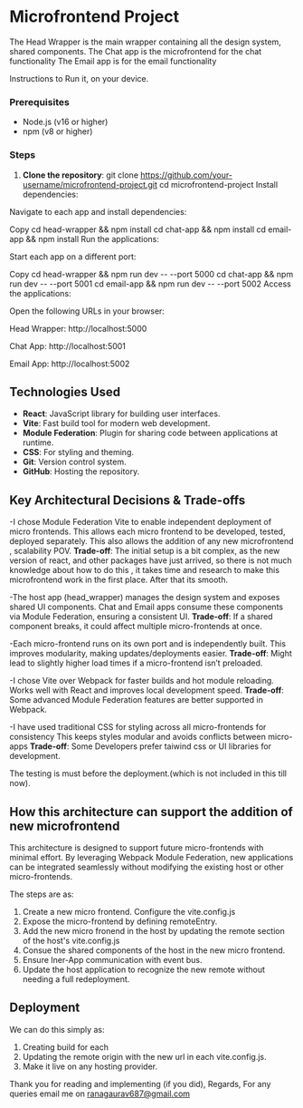 # Microfrontend Project

The Head Wrapper is the main wrapper containing all the design system, shared components.
The Chat app is the microfrontend for the chat functionality
The Email app is for the email functionality

Instructions to Run it, on your device.

### Prerequisites
- Node.js (v16 or higher)
- npm (v8 or higher)

### Steps
1. **Clone the repository**:
   git clone https://github.com/your-username/microfrontend-project.git
   cd microfrontend-project
Install dependencies:

Navigate to each app and install dependencies:

Copy
cd head-wrapper && npm install
cd chat-app && npm install
cd email-app && npm install
Run the applications:

Start each app on a different port:

Copy
cd head-wrapper && npm run dev -- --port 5000
cd chat-app && npm run dev -- --port 5001
cd email-app && npm run dev -- --port 5002
Access the applications:

Open the following URLs in your browser:

Head Wrapper: http://localhost:5000

Chat App: http://localhost:5001

Email App: http://localhost:5002


## Technologies Used

- **React**: JavaScript library for building user interfaces.
- **Vite**: Fast build tool for modern web development.
- **Module Federation**: Plugin for sharing code between applications at runtime.
- **CSS**: For styling and theming.
- **Git**: Version control system.
- **GitHub**: Hosting the repository.

## Key Architectural Decisions & Trade-offs

-I chose Module Federation Vite to enable independent deployment of micro frontends.
This allows each micro frontend to be developed, tested, deployed separately.
This also allows the addition of any new microfrontend , scalability POV.
**Trade-off**: The initial setup is a bit complex, as the new version of react, and other packages have just arrived, so there is not much knowledge about how to do this , it takes time and research to make this microfrontend work in the first place. After that its smooth.

-The host app (head_wrapper) manages the design system and exposes shared UI components.
Chat and Email apps consume these components via Module Federation, ensuring a consistent UI.
**Trade-off**: If a shared component breaks, it could affect multiple micro-frontends at once.

-Each micro-frontend runs on its own port and is independently built.
This improves modularity, making updates/deployments easier.
**Trade-off**: Might lead to slightly higher load times if a micro-frontend isn’t preloaded.

-I chose Vite over Webpack for faster builds and hot module reloading.
Works well with React and improves local development speed.
**Trade-off**: Some advanced Module Federation features are better supported in Webpack.

-I have used traditional CSS for styling across all micro-frontends for consistency
This keeps styles modular and avoids conflicts between micro-apps
**Trade-off**: Some Developers prefer taiwind css or UI libraries for development.

The testing is must before the deployment.(which is not included in this till now).

## How this architecture can support the addition of new microfrontend

This architecture is designed to support future micro-frontends with minimal effort. By leveraging Webpack Module Federation, new applications can be integrated seamlessly without modifying the existing host or other micro-frontends.

The steps are as:
1. Create a new micro frontend. Configure the vite.config.js
2. Expose the micro-frontend by defining remoteEntry.
3. Add the new micro fronend in the host by updating the remote section of the host's vite.config.js
4. Consue the shared components of the host in the new micro frontend.
5. Ensure Iner-App communication with event bus.
6. Update the host application to recognize the new remote without needing a full redeployment.


## Deployment 
We can do this simply as:
1. Creating build for each
2. Updating the remote origin with the new url in each vite.config.js.
3. Make it live on any hosting provider.

Thank you for reading and implementing (if you did), 
Regards,
For any queries email me on ranagaurav687@gmail.com